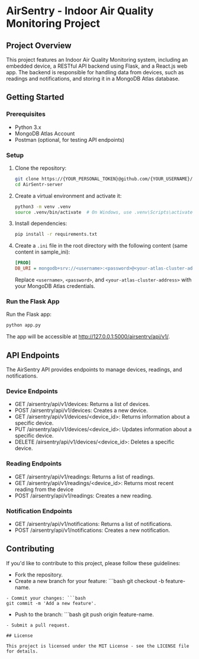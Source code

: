 # AirSentry - Indoor Air Quality Monitoring Project

## Project Overview

This project features an Indoor Air Quality Monitoring system, including an embedded device, a RESTful API backend using Flask, and a React.js web app. The backend is responsible for handling data from devices, such as readings and notifications, and storing it in a MongoDB Atlas database.

## Getting Started

### Prerequisites

- Python 3.x
- MongoDB Atlas Account
- Postman (optional, for testing API endpoints)

### Setup

1. Clone the repository:

   ```bash
   git clone https://{YOUR_PERSONAL_TOKEN}@github.com/{YOUR_USERNAME}/AirSentry-alx-server.git AirSentry-server
   cd AirSentr-server
   ```

2. Create a virtual environment and activate it:

   ```bash
   python3 -m venv .venv
   source .venv/bin/activate  # On Windows, use .venv\Scripts\activate
   ```

3. Install dependencies:

   ```bash
   pip install -r requirements.txt
   ```

4. Create a `.ini` file in the root directory with the following content (same content in sample_ini):

   ```ini
   [PROD]
   DB_URI = mongodb+srv://<username>:<password>@<your-atlas-cluster-address>/database
   ```

   Replace `<username>`, `<password>`, and `<your-atlas-cluster-address>` with your MongoDB Atlas credentials.

### Run the Flask App

Run the Flask app:

```bash
python app.py
```

The app will be accessible at http://127.0.0.1:5000/airsentry/api/v1/.

## API Endpoints

The AirSentry API provides endpoints to manage devices, readings, and notifications.

### Device Endpoints

- GET /airsentry/api/v1/devices: Returns a list of devices.
- POST /airsentry/api/v1/devices: Creates a new device.
- GET /airsentry/api/v1/devices/<device_id>: Returns information about a specific device.
- PUT /airsentry/api/v1/devices/<device_id>: Updates information about a specific device.
- DELETE /airsentry/api/v1/devices/<device_id>: Deletes a specific device.

### Reading Endpoints

- GET /airsentry/api/v1/readings: Returns a list of readings.
- GET /airsentry/api/v1/readings/<device_id>: Returns most recent reading from the device
- POST /airsentry/api/v1/readings: Creates a new reading.

### Notification Endpoints

- GET /airsentry/api/v1/notifications: Returns a list of notifications.
- POST /airsentry/api/v1/notifications: Creates a new notification.

## Contributing

If you'd like to contribute to this project, please follow these guidelines:

- Fork the repository.
- Create a new branch for your feature: ```bash
  git checkout -b feature-name.

````
- Commit your changes: ```bash
git commit -m 'Add a new feature'.
````

- Push to the branch: ```bash
  git push origin feature-name.

```
- Submit a pull request.

## License

This project is licensed under the MIT License - see the LICENSE file for details.
```
